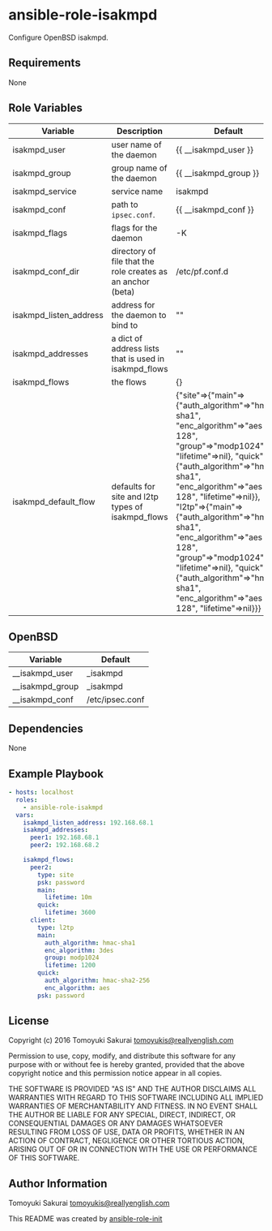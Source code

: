 ansible-role-isakmpd
=====================

Configure OpenBSD isakmpd.

Requirements
------------

None

Role Variables
--------------

| Variable | Description | Default |
|----------|-------------|---------|
| isakmpd\_user | user name of the daemon | {{ \_\_isakmpd\_user }} |
| isakmpd\_group | group name of the daemon | {{ \_\_isakmpd\_group }} |
| isakmpd\_service | service name | isakmpd |
| isakmpd\_conf | path to `ipsec.conf`. | {{ \_\_isakmpd\_conf }} |
| isakmpd\_flags | flags for the daemon | -K |
| isakmpd\_conf\_dir | directory of file that the role creates as an anchor (beta) | /etc/pf.conf.d |
| isakmpd\_listen\_address | address for the daemon to bind to | "" |
| isakmpd\_addresses | a dict of address lists that is used in isakmpd\_flows | "" |
| isakmpd\_flows | the flows | {} |
| isakmpd\_default\_flow | defaults for site and l2tp types of isakmpd\_flows | {"site"=>{"main"=>{"auth\_algorithm"=>"hmac-sha1", "enc\_algorithm"=>"aes-128", "group"=>"modp1024", "lifetime"=>nil}, "quick"=>{"auth\_algorithm"=>"hmac-sha1", "enc\_algorithm"=>"aes-128", "lifetime"=>nil}}, "l2tp"=>{"main"=>{"auth\_algorithm"=>"hmac-sha1", "enc\_algorithm"=>"aes-128", "group"=>"modp1024", "lifetime"=>nil}, "quick"=>{"auth\_algorithm"=>"hmac-sha1", "enc\_algorithm"=>"aes-128", "lifetime"=>nil}}} |

## OpenBSD

| Variable | Default |
|----------|---------|
| \_\_isakmpd\_user  | \_isakmpd |
| \_\_isakmpd\_group | \_isakmpd |
| \_\_isakmpd\_conf  | /etc/ipsec.conf |

Dependencies
------------

None

Example Playbook
----------------

```yaml
- hosts: localhost
  roles:
    - ansible-role-isakmpd
  vars:
    isakmpd_listen_address: 192.168.68.1
    isakmpd_addresses:
      peer1: 192.168.68.1
      peer2: 192.168.68.2

    isakmpd_flows:
      peer2:
        type: site
        psk: password
        main:
          lifetime: 10m
        quick:
          lifetime: 3600
      client:
        type: l2tp
        main:
          auth_algorithm: hmac-sha1
          enc_algorithm: 3des
          group: modp1024
          lifetime: 1200
        quick:
          auth_algorithm: hmac-sha2-256
          enc_algorithm: aes
        psk: password
```

License
-------

Copyright (c) 2016 Tomoyuki Sakurai <tomoyukis@reallyenglish.com>

Permission to use, copy, modify, and distribute this software for any
purpose with or without fee is hereby granted, provided that the above
copyright notice and this permission notice appear in all copies.

THE SOFTWARE IS PROVIDED "AS IS" AND THE AUTHOR DISCLAIMS ALL WARRANTIES
WITH REGARD TO THIS SOFTWARE INCLUDING ALL IMPLIED WARRANTIES OF
MERCHANTABILITY AND FITNESS. IN NO EVENT SHALL THE AUTHOR BE LIABLE FOR
ANY SPECIAL, DIRECT, INDIRECT, OR CONSEQUENTIAL DAMAGES OR ANY DAMAGES
WHATSOEVER RESULTING FROM LOSS OF USE, DATA OR PROFITS, WHETHER IN AN
ACTION OF CONTRACT, NEGLIGENCE OR OTHER TORTIOUS ACTION, ARISING OUT OF
OR IN CONNECTION WITH THE USE OR PERFORMANCE OF THIS SOFTWARE.

Author Information
------------------

Tomoyuki Sakurai <tomoyukis@reallyenglish.com>

This README was created by [ansible-role-init](https://gist.github.com/trombik/d01e280f02c78618429e334d8e4995c0)
